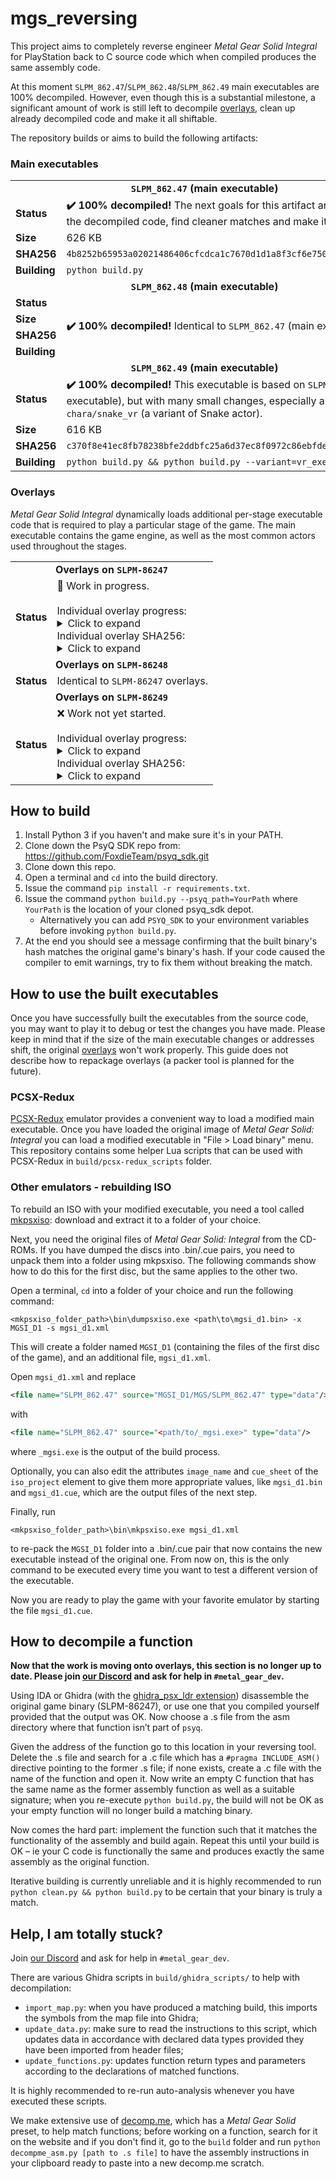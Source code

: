 # mgs_reversing

This project aims to completely reverse engineer *Metal Gear Solid Integral* for PlayStation back to C source code which when compiled produces the same assembly code.

At this moment `SLPM_862.47`/`SLPM_862.48`/`SLPM_862.49` main executables are 100% decompiled. However, even though this is a substantial milestone, a significant amount of work
is still left to decompile [overlays](#Overlays), clean up already decompiled code and make it all shiftable.

The repository builds or aims to build the following artifacts:

### Main executables

<table>
    <tbody>
        <tr>
            <td colspan=2 align=center><b><code>SLPM_862.47</code> (main executable)</b></td>
        </tr>
        <tr>
            <td><b>Status</b></td>
            <td><b>✔️ 100% decompiled!</b> The next goals for this artifact are to clean up the decompiled code, find cleaner matches and make it shiftable.</td>
        </tr>
        <tr>
            <td><b>Size</b></td>
            <td>626 KB</td>
        </tr>
        <tr>
            <td><b>SHA256</b></td>
            <td><code>4b8252b65953a02021486406cfcdca1c7670d1d1a8f3cf6e750ef6e360dc3a2f</code></td>
        </tr>
        <tr>
            <td><b>Building</b></td>
            <td><code>python build.py</code></td>
        </tr>
        <tr>
            <td colspan=2 align=center><b><code>SLPM_862.48</code> (main executable)</b></td>
        </tr>
        <tr>
            <td><b>Status</b></td>
            <td rowspan=4><b>✔️ 100% decompiled!</b> Identical to <code>SLPM_862.47</code> (main executable).</td>
        </tr>
        <tr>
            <td><b>Size</b></td>
        </tr>
        <tr>
            <td><b>SHA256</b></td>
        </tr>
        <tr>
            <td><b>Building</b></td>
        </tr>
        <tr>
            <td colspan=2 align=center><b><code>SLPM_862.49</code> (main executable)</b></td>
        </tr>
        <tr>
            <td><b>Status</b></td>
            <td><b>✔️ 100% decompiled!</b> This executable is based on <code>SLPM_862.47</code> (main executable), but with many small changes, especially around <code>chara/snake_vr</code> (a variant of Snake actor).</td>
        </tr>
        <tr>
            <td><b>Size</b></td>
            <td>616 KB</td>
        </tr>
        <tr>
            <td><b>SHA256</b></td>
            <td><code>c370f8e41ec8fb78238bfe2ddbfc25a6d37ec8f0972c86ebfde075ecd4ee8dca</code></td>
        </tr>
        <tr>
            <td><b>Building</b></td>
            <td><code>python build.py && python build.py --variant=vr_exe</code></td>
        </tr>
    </tbody>
</table>

### Overlays

*Metal Gear Solid Integral* dynamically loads additional per-stage executable code that is required to play a particular stage of the game. The main executable contains the game engine, as well as the most common actors used throughout the stages.

<table>
    <tbody>
        <tr>
            <td colspan=2 align=center><b>Overlays on <code>SLPM-86247</code></b></td>
        </tr>
        <tr>
            <td><b>Status</b></td>
            <td>🚧 Work in progress.
<br><br>
Individual overlay progress:
<details>
<summary>Click to expand</summary>
<!-- Github incorrectly parses it if it's indented... -->
<table>
    <tbody>
        <tr>
            <td><b>abst</b></td>
            <td>46 KB</td>
            <td>Abstract (Save/Load Menu)</td>
            <td>❌ Work not started</td>
        </tr>
        <tr>
            <td><b>brf</b></td>
            <td>125 KB</td>
            <td>Briefing</td>
            <td>❌ Work not started</td>
        </tr>
        <tr>
            <td><b>camera</b></td>
            <td>54 KB</td>
            <td>JPEG Photo Menu</td>
            <td>🚧 Work in progress</td>
        </tr>
        <tr>
            <td><b>change</b></td>
            <td>12 KB</td>
            <td>Disc Change</td>
            <td><b>✔️ 100% decompiled!</b></td>
        </tr>
        <tr>
            <td><b>d00a</b></td>
            <td>122 KB</td>
            <td>Loading Dock (Cutscene)</td>
            <td><b>✔️ 100% decompiled!</b></td>
        </tr>
        <tr>
            <td><b>d01a</b></td>
            <td>57 KB</td>
            <td>Heliport (Cutscene)</td>
            <td><b>✔️ 100% decompiled!</b></td>
        </tr>
        <tr>
            <td><b>d03a</b></td>
            <td>18 KB</td>
            <td>Holding Cell (Cutscene)</td>
            <td><b>✔️ 100% decompiled!</b></td>
        </tr>
        <tr>
            <td><b>d11c</b></td>
            <td>14 KB</td>
            <td>Communication Tower B (Cutscene)</td>
            <td><b>✔️ 100% decompiled!</b></td>
        </tr>
        <tr>
            <td><b>d16e</b></td>
            <td>65 KB</td>
            <td>Underground Base (Cutscene)</td>
            <td><b>✔️ 100% decompiled!</b></td>
        </tr>
        <tr>
            <td><b>d18a</b></td>
            <td>96 KB</td>
            <td>Supply Route (Cutscene)</td>
            <td>❌ Work not started</td>
        </tr>
        <tr>
            <td><b>d18ar</b></td>
            <td>96 KB</td>
            <td>Supply Route (Cutscene) (RED)</td>
            <td>❌ Work not started</td>
        </tr>
        <tr>
            <td><b>demosel</b></td>
            <td>16 KB</td>
            <td>Demo Theater</td>
            <td>🚧 Work in progress</td>
        </tr>
        <tr>
            <td><b>ending</b></td>
            <td>40 KB</td>
            <td>Ending Demo (SCENE 28-1)</td>
            <td><b>✔️ 100% decompiled!</b></td>
        </tr>
        <tr>
            <td><b>endingr</b></td>
            <td>40 KB</td>
            <td>Ending Demo (SCENE 28-1) (RED)</td>
            <td><b>✔️ 100% decompiled!</b></td>
        </tr>
        <tr>
            <td><b>opening</b></td>
            <td>42 KB</td>
            <td>Opening Demo (SCENE 01-1)</td>
            <td><b>✔️ 100% decompiled!</b></td>
        </tr>
        <tr>
            <td><b>option</b></td>
            <td>26 KB</td>
            <td>Options Menu</td>
            <td>🚧 Work in progress</td>
        </tr>
        <tr>
            <td><b>preope</b></td>
            <td>25 KB</td>
            <td>Previous Operations</td>
            <td>🚧 Work in progress</td>
        </tr>
        <tr>
            <td><b>rank</b></td>
            <td>139 KB</td>
            <td>Ranking Screen</td>
            <td>❌ Work not started</td>
        </tr>
        <tr>
            <td><b>roll</b></td>
            <td>39 KB</td>
            <td>Staff Roll</td>
            <td>🚧 Work in progress</td>
        </tr>
        <tr>
            <td><b>s00a</b></td>
            <td>120 KB</td>
            <td>Loading Dock</td>
            <td><b>✔️ 100% decompiled!</b></td>
        </tr>
        <tr>
            <td><b>s01a</b></td>
            <td>137 KB</td>
            <td>Heliport</td>
            <td><b>✔️ 100% decompiled!</b></td>
        </tr>
        <tr>
            <td><b>s02a</b></td>
            <td>130 KB</td>
            <td>Tank Hangar</td>
            <td><b>✔️ 100% decompiled!</b></td>
        </tr>
        <tr>
            <td><b>s02b</b></td>
            <td>129 KB</td>
            <td>Tank Hangar</td>
            <td><b>✔️ 100% decompiled!</b></td>
        </tr>
        <tr>
            <td><b>s02c</b></td>
            <td>132 KB</td>
            <td>Tank Hangar (Before Contacting Meryl)</td>
            <td><b>✔️ 100% decompiled!</b></td>
        </tr>
        <tr>
            <td><b>s02d</b></td>
            <td>126 KB</td>
            <td>Tank Hangar (After Contacting Meryl)</td>
            <td><b>✔️ 100% decompiled!</b></td>
        </tr>
        <tr>
            <td><b>s02e</b></td>
            <td>132 KB</td>
            <td>Tank Hangar (After Torture)</td>
            <td><b>✔️ 100% decompiled!</b></td>
        </tr>
        <tr>
            <td><b>s03a</b></td>
            <td>75 KB</td>
            <td>Holding Cell</td>
            <td><b>✔️ 100% decompiled!</b></td>
        </tr>
        <tr>
            <td><b>s03ar</b></td>
            <td>75 KB</td>
            <td>Holding Cell (RED)</td>
            <td><b>✔️ 100% decompiled!</b></td>
        </tr>
        <tr>
            <td><b>s03b</b></td>
            <td>66 KB</td>
            <td>Medical Room</td>
            <td>🚧 Work in progress</td>
        </tr>
        <tr>
            <td><b>s03c</b></td>
            <td>84 KB</td>
            <td>Medical Room</td>
            <td>🚧 Work in progress</td>
        </tr>
        <tr>
            <td><b>s03d</b></td>
            <td>101 KB</td>
            <td>Holding Cell</td>
            <td>❌ Work not started</td>
        </tr>
        <tr>
            <td><b>s03dr</b></td>
            <td>101 KB</td>
            <td>Holding Cell (RED)</td>
            <td>❌ Work not started</td>
        </tr>
        <tr>
            <td><b>s03e</b></td>
            <td>38 KB</td>
            <td>Holding Cell (vs. Soldiers)</td>
            <td><b>✔️ 100% decompiled!</b></td>
        </tr>
        <tr>
            <td><b>s03er</b></td>
            <td>38 KB</td>
            <td>Holding Cell (vs. Soldiers) (RED)</td>
            <td><b>✔️ 100% decompiled!</b></td>
        </tr>
        <tr>
            <td><b>s04a</b></td>
            <td>94 KB</td>
            <td>Armory</td>
            <td><b>✔️ 100% decompiled!</b></td>
        </tr>
        <tr>
            <td><b>s04b</b></td>
            <td>116 KB</td>
            <td>Armory South (vs. Ocelot)</td>
            <td>❌ Work not started</td>
        </tr>
        <tr>
            <td><b>s04br</b></td>
            <td>116 KB</td>
            <td>Armory South (vs. Ocelot) (RED)</td>
            <td>❌ Work not started</td>
        </tr>
        <tr>
            <td><b>s04c</b></td>
            <td>100 KB</td>
            <td>Armory South</td>
            <td>🚧 Work in progress</td>
        </tr>
        <tr>
            <td><b>s05a</b></td>
            <td>130 KB</td>
            <td>Canyon</td>
            <td>❌ Work not started</td>
        </tr>
        <tr>
            <td><b>s06a</b></td>
            <td>127 KB</td>
            <td>Warhead Storage Building 1F</td>
            <td><b>✔️ 100% decompiled!</b></td>
        </tr>
        <tr>
            <td><b>s07a</b></td>
            <td>130 KB</td>
            <td>Warhead Storage Building B1</td>
            <td><b>✔️ 100% decompiled!</b></td>
        </tr>
        <tr>
            <td><b>s07b</b></td>
            <td>141 KB</td>
            <td>Commander's Room</td>
            <td>❌ Work not started</td>
        </tr>
        <tr>
            <td><b>s07br</b></td>
            <td>141 KB</td>
            <td>Commander's Room (RED)</td>
            <td>❌ Work not started</td>
        </tr>
        <tr>
            <td><b>s07c</b></td>
            <td>73 KB</td>
            <td>Warhead Storage Building B1</td>
            <td>🚧 Work in progress</td>
        </tr>
        <tr>
            <td><b>s07cr</b></td>
            <td>73 KB</td>
            <td>Warhead Storage Building B1 (RED)</td>
            <td>🚧 Work in progress</td>
        </tr>
        <tr>
            <td><b>s08a</b></td>
            <td>86 KB</td>
            <td>Warhead Storage Building B2</td>
            <td>❌ Work not started</td>
        </tr>
        <tr>
            <td><b>s08b</b></td>
            <td>133 KB</td>
            <td>Laboratory</td>
            <td>❌ Work not started</td>
        </tr>
        <tr>
            <td><b>s08br</b></td>
            <td>133 KB</td>
            <td>Laboratory (RED)</td>
            <td>❌ Work not started</td>
        </tr>
        <tr>
            <td><b>s08c</b></td>
            <td>60 KB</td>
            <td>Corridor</td>
            <td><b>✔️ 100% decompiled!</b></td>
        </tr>
        <tr>
            <td><b>s08cr</b></td>
            <td>60 KB</td>
            <td>Corridor (RED)</td>
            <td><b>✔️ 100% decompiled!</b></td>
        </tr>
        <tr>
            <td><b>s09a</b></td>
            <td>121 KB</td>
            <td>Caves</td>
            <td>❌ Work not started</td>
        </tr>
        <tr>
            <td><b>s09ar</b></td>
            <td>121 KB</td>
            <td>Caves (RED)</td>
            <td>❌ Work not started</td>
        </tr>
        <tr>
            <td><b>s10a</b></td>
            <td>135 KB</td>
            <td>Underground Passage</td>
            <td>❌ Work not started</td>
        </tr>
        <tr>
            <td><b>s10ar</b></td>
            <td>135 KB</td>
            <td>Underground Passage (RED)</td>
            <td>❌ Work not started</td>
        </tr>
        <tr>
            <td><b>s11a</b></td>
            <td>87 KB</td>
            <td>Communication Tower A</td>
            <td>❌ Work not started</td>
        </tr>
        <tr>
            <td><b>s11b</b></td>
            <td>97 KB</td>
            <td>Communication Tower Roof</td>
            <td>❌ Work not started</td>
        </tr>
        <tr>
            <td><b>s11c</b></td>
            <td>65 KB</td>
            <td>Communication Tower B</td>
            <td><b>✔️ 100% decompiled!</b></td>
        </tr>
        <tr>
            <td><b>s11d</b></td>
            <td>60 KB</td>
            <td>Communication Tower A Wall</td>
            <td>🚧 Work in progress</td>
        </tr>
        <tr>
            <td><b>s11e</b></td>
            <td>113 KB</td>
            <td>Communication Tower B Elevator</td>
            <td><b>✔️ 100% decompiled!</b></td>
        </tr>
        <tr>
            <td><b>s11g</b></td>
            <td>105 KB</td>
            <td>Communication Tower B Roof</td>
            <td>🚧 Work in progress</td>
        </tr>
        <tr>
            <td><b>s11h</b></td>
            <td>97 KB</td>
            <td>Communication Tower B Roof (vs. Hind D)</td>
            <td>❌ Work not started</td>
        </tr>
        <tr>
            <td><b>s11i</b></td>
            <td>75 KB</td>
            <td>Communication Tower Walkway</td>
            <td>🚧 Work in progress</td>
        </tr>
        <tr>
            <td><b>s12a</b></td>
            <td>107 KB</td>
            <td>Snowfield</td>
            <td>🚧 Work in progress</td>
        </tr>
        <tr>
            <td><b>s12b</b></td>
            <td>96 KB</td>
            <td>Snowfield (After vs. Sniper Wolf)</td>
            <td>❌ Work not started</td>
        </tr>
        <tr>
            <td><b>s12c</b></td>
            <td>95 KB</td>
            <td>Snowfield (After vs. Sniper Wolf)</td>
            <td>🚧 Work in progress</td>
        </tr>
        <tr>
            <td><b>s13a</b></td>
            <td>130 KB</td>
            <td>Blast Furnace</td>
            <td>❌ Work not started</td>
        </tr>
        <tr>
            <td><b>s14e</b></td>
            <td>108 KB</td>
            <td>Cargo Elevator</td>
            <td>❌ Work not started</td>
        </tr>
        <tr>
            <td><b>s15a</b></td>
            <td>89 KB</td>
            <td>Warehouse</td>
            <td>❌ Work not started</td>
        </tr>
        <tr>
            <td><b>s15b</b></td>
            <td>38 KB</td>
            <td>Warehouse North</td>
            <td><b>✔️ 100% decompiled!</b></td>
        </tr>
        <tr>
            <td><b>s15c</b></td>
            <td>129 KB</td>
            <td>Warehouse</td>
            <td>🚧 Work in progress</td>
        </tr>
        <tr>
            <td><b>s16a</b></td>
            <td>63 KB</td>
            <td>Underground Base (1F)</td>
            <td><b>✔️ 100% decompiled!</b></td>
        </tr>
        <tr>
            <td><b>s16b</b></td>
            <td>10 KB</td>
            <td>Underground Base (2F)</td>
            <td><b>✔️ 100% decompiled!</b></td>
        </tr>
        <tr>
            <td><b>s16c</b></td>
            <td>109 KB</td>
            <td>Underground Base (3F)</td>
            <td><b>✔️ 100% decompiled!</b></td>
        </tr>
        <tr>
            <td><b>s16d</b></td>
            <td>121 KB</td>
            <td>Underground Base (Control Room)</td>
            <td><b>✔️ 100% decompiled!</b></td>
        </tr>
        <tr>
            <td><b>s17a</b></td>
            <td>140 KB</td>
            <td>Supply Route (vs. REX)</td>
            <td>❌ Work not started</td>
        </tr>
        <tr>
            <td><b>s17ar</b></td>
            <td>140 KB</td>
            <td>Supply Route (vs. REX) (RED)</td>
            <td>❌ Work not started</td>
        </tr>
        <tr>
            <td><b>s18a</b></td>
            <td>133 KB</td>
            <td>Supply Route (vs. Liquid)</td>
            <td>❌ Work not started</td>
        </tr>
        <tr>
            <td><b>s18ar</b></td>
            <td>133 KB</td>
            <td>Supply Route (vs. Liquid) (RED)</td>
            <td>❌ Work not started</td>
        </tr>
        <tr>
            <td><b>s19a</b></td>
            <td>120 KB</td>
            <td>Escape Route (Garage)</td>
            <td>❌ Work not started</td>
        </tr>
        <tr>
            <td><b>s19ar</b></td>
            <td>120 KB</td>
            <td>Escape Route (Garage) (RED)</td>
            <td>❌ Work not started</td>
        </tr>
        <tr>
            <td><b>s19b</b></td>
            <td>110 KB</td>
            <td>Escape Route (Tunnel)</td>
            <td>❌ Work not started</td>
        </tr>
        <tr>
            <td><b>s19br</b></td>
            <td>110 KB</td>
            <td>Escape Route (Tunnel) (RED)</td>
            <td>❌ Work not started</td>
        </tr>
        <tr>
            <td><b>s20a</b></td>
            <td>30 KB</td>
            <td>Ending Demo (SCENE 28-1)</td>
            <td><b>✔️ 100% decompiled!</b></td>
        </tr>
        <tr>
            <td><b>s20ar</b></td>
            <td>30 KB</td>
            <td>Ending Demo (SCENE 28-1) (RED)</td>
            <td><b>✔️ 100% decompiled!</b></td>
        </tr>
        <tr>
            <td><b>select</b></td>
            <td>8 KB</td>
            <td>Debug Menu</td>
            <td><b>✔️ 100% decompiled!</b></td>
        </tr>
        <tr>
            <td><b>select1</b></td>
            <td>721 B</td>
            <td>Debug Menu Stage Select (s00a-s04c)</td>
            <td><b>✔️ 100% decompiled!</b></td>
        </tr>
        <tr>
            <td><b>select2</b></td>
            <td>721 B</td>
            <td>Debug Menu Stage Select (s05a-s09a)</td>
            <td><b>✔️ 100% decompiled!</b></td>
        </tr>
        <tr>
            <td><b>select3</b></td>
            <td>721 B</td>
            <td>Debug Menu Stage Select (s10a-s14e)</td>
            <td><b>✔️ 100% decompiled!</b></td>
        </tr>
        <tr>
            <td><b>select4</b></td>
            <td>721 B</td>
            <td>Debug Menu Stage Select (s15a-s20a)</td>
            <td><b>✔️ 100% decompiled!</b></td>
        </tr>
        <tr>
            <td><b>selectd</b></td>
            <td>721 B</td>
            <td>Debug Menu Demo Select</td>
            <td><b>✔️ 100% decompiled!</b></td>
        </tr>
        <tr>
            <td><b>sound</b></td>
            <td>1 KB</td>
            <td>Debug Menu Sound Test</td>
            <td><b>✔️ 100% decompiled!</b></td>
        </tr>
        <tr>
            <td><b>title</b></td>
            <td>89 KB</td>
            <td>Title Screen</td>
            <td>🚧 Work in progress</td>
        </tr>
        </tbody>
    </table>
</details>
Individual overlay SHA256:
<details>
<summary>Click to expand</summary>
<!-- Github incorrectly parses it if it's indented... -->
<table>
    <tbody>
        <tr>
            <td><b>abst.bin</b></td>
            <td><code>aed6a6145201850156d251618561487456e1b02d7ce26a40cf1e492b6fa30ec0</code></td>
        </tr>
        <tr>
            <td><b>brf.bin</b></td>
            <td><code>95f948d72f4b2dd523c3f60b3e036db2971c5f00b3f69d7dc9b4744c48996286</code></td>
        </tr>
        <tr>
            <td><b>camera.bin</b></td>
            <td><code>7e1738af3c3987b5461773cf865da803bac48820000e0e916307f29fa836f388</code></td>
        </tr>
        <tr>
            <td><b>change.bin</b></td>
            <td><code>d2f0afa4861278774ecc818c19e31420e3b05e96da4313ea048451bfabf780e5</code></td>
        </tr>
        <tr>
            <td><b>d00a.bin</b></td>
            <td><code>3dd07b291d5bc6b58a028d012b744d9d2c8023f143474467b0259e5a5603ad0a</code></td>
        </tr>
        <tr>
            <td><b>d01a.bin</b></td>
            <td><code>3a8d292f250a80b708a06f3fd41ee0e6b74733390084ef5b163108ba5c8af4a1</code></td>
        </tr>
        <tr>
            <td><b>d03a.bin</b></td>
            <td><code>3f3b4350dc263a088c70fa7518844ba8e5ec95a3f705ffbc5a37e6b5ff18f8b1</code></td>
        </tr>
        <tr>
            <td><b>d11c.bin</b></td>
            <td><code>86edb16ecdb7319d0ad133687228a808170a50ce36f393c96678f8379c48c746</code></td>
        </tr>
        <tr>
            <td><b>d16e.bin</b></td>
            <td><code>bf5ab697b6d0415ba63b9aa3aaba28f387f324cd2f1b32eb46f5d3cb253e48ef</code></td>
        </tr>
        <tr>
            <td><b>d18a.bin</b></td>
            <td><code>c388e19be2811a05075a0da664b5b4264040ecd7e2f6eb6cd761d8e579c35103</code></td>
        </tr>
        <tr>
            <td><b>d18ar.bin</b></td>
            <td><code>df7d5353a7b3be3d6d0f2550179181de27538c41b65b900c7f4a90068ee9d18a</code></td>
        </tr>
        <tr>
            <td><b>demosel.bin</b></td>
            <td><code>bbf6a776efcc2631b982f920f2c9247c8b215dd7a1358b3b9f9d76484f7d43d9</code></td>
        </tr>
        <tr>
            <td><b>ending.bin</b></td>
            <td><code>321c325577bb05cf68bec689083cbc9f7fc4d0b634776c1e6cad1f464ffb1da3</code></td>
        </tr>
        <tr>
            <td><b>endingr.bin</b></td>
            <td><code>c8eabac0fa0bde6d7bbbdba97a4b8948c3e6a0c839d2b438705345c392b43c35</code></td>
        </tr>
        <tr>
            <td><b>opening.bin</b></td>
            <td><code>87a5e822f5b428376ad36fcd28ebc56f661cf340f0ea059f11489b5f24e85545</code></td>
        </tr>
        <tr>
            <td><b>option.bin</b></td>
            <td><code>19e897b855f2e197e62160a8a409d2ff57a6b8588b831722fab9c3aaca324ea0</code></td>
        </tr>
        <tr>
            <td><b>preope.bin</b></td>
            <td><code>3176b630b8a3f9d8cb01ed833d78fbe654054a576c1f2da0ed91007dd71bd136</code></td>
        </tr>
        <tr>
            <td><b>rank.bin</b></td>
            <td><code>6a5ed242f966a4c60bba7daf9a2ba1c37482825d0786e1d77476e135030753f5</code></td>
        </tr>
        <tr>
            <td><b>roll.bin</b></td>
            <td><code>dfe3ca728b6e409613ef7a3dc11b48ecaa236d8ba6cd0951ce4321329842beae</code></td>
        </tr>
        <tr>
            <td><b>s00a.bin</b></td>
            <td><code>533cb8e9b6ffdcc442c25ba51eb3d83e90cb1ad2831d3870395333398c8402bc</code></td>
        </tr>
        <tr>
            <td><b>s01a.bin</b></td>
            <td><code>534f8365ad37dbb5c4753bd1720517fa4d1a92e9008597064e6b30a23dc00a75</code></td>
        </tr>
        <tr>
            <td><b>s02a.bin</b></td>
            <td><code>ece10d39e1d5bafee5acb4dd970bf83801128b04e4fb24ad31756e5bb4ca754d</code></td>
        </tr>
        <tr>
            <td><b>s02b.bin</b></td>
            <td><code>57a66e93a2028e3fb805c97c585fb6cfb5fe76c93fc4b8495ccdb2c03a1de308</code></td>
        </tr>
        <tr>
            <td><b>s02c.bin</b></td>
            <td><code>7c0b12187840f60405970364a1f7c73ec96be32c1130b3f9a87ec58f6ea46915</code></td>
        </tr>
        <tr>
            <td><b>s02d.bin</b></td>
            <td><code>5fe851426faf64733c1077998f9463b5455c766d3e27c9cdceed38ac338e8542</code></td>
        </tr>
        <tr>
            <td><b>s02e.bin</b></td>
            <td><code>cd79cd79a00e18bd5d323b0b8e153b4e8fe5548b6e0ea68f36d13f190eca0477</code></td>
        </tr>
        <tr>
            <td><b>s03a.bin</b></td>
            <td><code>c42bba970bdc968ee48b572efb03c41f15869cfc00d6aa0d7c8106487534f580</code></td>
        </tr>
        <tr>
            <td><b>s03ar.bin</b></td>
            <td><code>f34b46313625005b6aef5006b184556c4dd8f13e97a3b0c346f0f4fc7b9fbf04</code></td>
        </tr>
        <tr>
            <td><b>s03b.bin</b></td>
            <td><code>cd728e144c960e7419d389c81802d3de73c00a2f31e9bfd7eea33ed3ed2be083</code></td>
        </tr>
        <tr>
            <td><b>s03c.bin</b></td>
            <td><code>cc3b95638684f6f0a6cbcf9b0436fbc7b545ca0eeb0e6e60d6c4d0646dbc7fb4</code></td>
        </tr>
        <tr>
            <td><b>s03d.bin</b></td>
            <td><code>f9fa0f39352d3305b5cb2bd6c292297d4f351387b0038a27ccec29f42150d903</code></td>
        </tr>
        <tr>
            <td><b>s03dr.bin</b></td>
            <td><code>fa785a857655809ccf984d8c8ada626addbadfd11db31b34ef496ddce225ade1</code></td>
        </tr>
        <tr>
            <td><b>s03e.bin</b></td>
            <td><code>af0e15b223431977c2ad233596c37a51c0367da6470c1b760d3f211eb82e894c</code></td>
        </tr>
        <tr>
            <td><b>s03er.bin</b></td>
            <td><code>b1e60c25c0ee92e8c347b7f6a51b2e3fdb10d9ea33a2a77e1acbd8bfc7367114</code></td>
        </tr>
        <tr>
            <td><b>s04a.bin</b></td>
            <td><code>59b541a13b987478d6717643c3c146018b070fe374ffae0eaaf3f9a8bdc2ffb6</code></td>
        </tr>
        <tr>
            <td><b>s04b.bin</b></td>
            <td><code>bca0c362260565051a8d41ffc49d3b9ae84d1bc9dc758164ea019cae82de7fa7</code></td>
        </tr>
        <tr>
            <td><b>s04br.bin</b></td>
            <td><code>3ceb35994af2c7da7955ab356cbbb7471c749ff6788ecdfbffab1c5679bb4f9b</code></td>
        </tr>
        <tr>
            <td><b>s04c.bin</b></td>
            <td><code>5e6bc0c9b13f009c69c2ebdfb401fe9d55a6cd6ee8610cbdd95ee9f3dd71f32a</code></td>
        </tr>
        <tr>
            <td><b>s05a.bin</b></td>
            <td><code>fd08923d1e1ad01b8638f7e8f4a101e270a5f399f3d1afed47abca7532a8c081</code></td>
        </tr>
        <tr>
            <td><b>s06a.bin</b></td>
            <td><code>766d25f927a1116d565f97479786a42b93a275398310f775304668ec191a47e7</code></td>
        </tr>
        <tr>
            <td><b>s07a.bin</b></td>
            <td><code>20cb960a5d97e0b60c030ed0c17eea78bf6d7e0f5dc50945828e8c2106612546</code></td>
        </tr>
        <tr>
            <td><b>s07b.bin</b></td>
            <td><code>bbe527b3883ad7c41e4999a8b1d49e64265100b7d8ff6a7724e3fce5d6fb7328</code></td>
        </tr>
        <tr>
            <td><b>s07br.bin</b></td>
            <td><code>04007a426525216049196b550e22fc0e922c75f78c6fcfc4b469f9d5defbbc47</code></td>
        </tr>
        <tr>
            <td><b>s07c.bin</b></td>
            <td><code>03904064a3d2d2bcd83f719cf7de0d780886ebeae5645dcc7e345acd7fe8cba1</code></td>
        </tr>
        <tr>
            <td><b>s07cr.bin</b></td>
            <td><code>e3c3503599693be3d3729e0bfc09d364de85b46520eff3909b822a14a7dadfbd</code></td>
        </tr>
        <tr>
            <td><b>s08a.bin</b></td>
            <td><code>56a0d3aa551dd6eefda902497c3f0a90c458b4ab0a54b9a63b7fe3298606d4c9</code></td>
        </tr>
        <tr>
            <td><b>s08b.bin</b></td>
            <td><code>21c5534dd17e5579404b2b0b2f3c47fb324b27a363a108669e3818a3dee15ded</code></td>
        </tr>
        <tr>
            <td><b>s08br.bin</b></td>
            <td><code>064e8dbb2af7589a7122f02a51e202d43fd3e9bf05aa18258c5cd88621a2d69c</code></td>
        </tr>
        <tr>
            <td><b>s08c.bin</b></td>
            <td><code>5badd1f304a57a3e55af6d5fe15694c51398c602779a31ee2b7276ad9f9aafbb</code></td>
        </tr>
        <tr>
            <td><b>s08cr.bin</b></td>
            <td><code>1521588d917c0558839f915191ed5b643fba37a7d1fa4dc228951b433e1070c9</code></td>
        </tr>
        <tr>
            <td><b>s09a.bin</b></td>
            <td><code>4c698b375890c793c3622d410bffab7db48c01cfff393f458cd5712e316a7177</code></td>
        </tr>
        <tr>
            <td><b>s09ar.bin</b></td>
            <td><code>362fbe4c139197907498e38a1f56e403fe39b4a0217d34bfcf49cf86e86cb76b</code></td>
        </tr>
        <tr>
            <td><b>s10a.bin</b></td>
            <td><code>95f9cb0d5def5f30bb2133c0452b3aa49438f56c95535178d61eb11a03bb2e6e</code></td>
        </tr>
        <tr>
            <td><b>s10ar.bin</b></td>
            <td><code>465959ab31568740a4bf30bf0958865e485e48538e449a6b3c696c5fd7d52f69</code></td>
        </tr>
        <tr>
            <td><b>s11a.bin</b></td>
            <td><code>70be6cf00267ed663e29ce6b9598396e8fb7c60024b76ff86508244c56d39bf6</code></td>
        </tr>
        <tr>
            <td><b>s11b.bin</b></td>
            <td><code>280920ec9559d0c836bab8995de902f227759bb7430025a650f7c20633889f51</code></td>
        </tr>
        <tr>
            <td><b>s11c.bin</b></td>
            <td><code>e49fbd3c76f8137fe4414699c7816143ea6c83c3dd1f8c44db9f1bd007e5ceec</code></td>
        </tr>
        <tr>
            <td><b>s11d.bin</b></td>
            <td><code>b7e8487718b1c3dd835b3b71b785acc367469f5c84e7834d2b91518dc17da21e</code></td>
        </tr>
        <tr>
            <td><b>s11e.bin</b></td>
            <td><code>8400e639567b380f28320ccfc5d624b6aa16f8dafa80fdc212976ab386014a9a</code></td>
        </tr>
        <tr>
            <td><b>s11g.bin</b></td>
            <td><code>60c1e1882b4d9df99478a117a9bfb0d20eb58f4f37305aa46bb1658cf2761eb7</code></td>
        </tr>
        <tr>
            <td><b>s11h.bin</b></td>
            <td><code>de8b36f6bdeb9871b28bf53c2fd13f3f53d836cadcf26fe735358e42151a478b</code></td>
        </tr>
        <tr>
            <td><b>s11i.bin</b></td>
            <td><code>706e9fa4b2b2288b6967cc0e519a109f0d2fd6da01dc190996f331b28e3f57e9</code></td>
        </tr>
        <tr>
            <td><b>s12a.bin</b></td>
            <td><code>e99681d93e10f8cb1fd9fa0ae694bb1f5a517b18a42f8791d0df58feccdd2e1d</code></td>
        </tr>
        <tr>
            <td><b>s12b.bin</b></td>
            <td><code>7f7e125ea50101399608c859611515df3fb6f04c87ccfdcb10521d86a5aff71a</code></td>
        </tr>
        <tr>
            <td><b>s12c.bin</b></td>
            <td><code>3e22cf0791fffbef348149ba97e65b9d147488cb45992a1dd84e343414948cf1</code></td>
        </tr>
        <tr>
            <td><b>s13a.bin</b></td>
            <td><code>3af85549577319540e53c789f8a20fd10d8b080f74b309a3c6e966b453b75544</code></td>
        </tr>
        <tr>
            <td><b>s14e.bin</b></td>
            <td><code>0ad69a93f9aadf2e7b0b254cf6d39ad16c118d0af9686609b9df8ebcbed8986a</code></td>
        </tr>
        <tr>
            <td><b>s15a.bin</b></td>
            <td><code>ab3bf00937e226119c4649e9aa5db7f24e4aab844cb550c752bc3ce1a06f735e</code></td>
        </tr>
        <tr>
            <td><b>s15b.bin</b></td>
            <td><code>5ab64d6c10801c11b0f672cbb4e68ab62ef1bf058944f5c3d32dbd073e3c8501</code></td>
        </tr>
        <tr>
            <td><b>s15c.bin</b></td>
            <td><code>7a6d398f600f359a04b8d9fcb7c006fdc888f4fcbdffd761e09ef4a932195483</code></td>
        </tr>
        <tr>
            <td><b>s16a.bin</b></td>
            <td><code>1bec05b1d61f2f5b6abffa1903abcea0ab9e5f4ddebb88ac64506c81548e6ccb</code></td>
        </tr>
        <tr>
            <td><b>s16b.bin</b></td>
            <td><code>811a2aa5d5cd7ba8673f3ca9cc3a89f07c8ac9e1f3f5843fed311557ebc0b9f6</code></td>
        </tr>
        <tr>
            <td><b>s16c.bin</b></td>
            <td><code>8217a2be487140af5bbded5f0dc37ab8cabedaf9af99d16256650ce27a8a5b50</code></td>
        </tr>
        <tr>
            <td><b>s16d.bin</b></td>
            <td><code>c37c642eb06d7ec39364e4a1fac17e606804eee229e047102d4a2e93346e773f</code></td>
        </tr>
        <tr>
            <td><b>s17a.bin</b></td>
            <td><code>a6b691ff0be4af526fb856847be0549dbe015b31b7fb137a1fbbe6027125d4d1</code></td>
        </tr>
        <tr>
            <td><b>s17ar.bin</b></td>
            <td><code>a6b691ff0be4af526fb856847be0549dbe015b31b7fb137a1fbbe6027125d4d1</code></td>
        </tr>
        <tr>
            <td><b>s18a.bin</b></td>
            <td><code>4f605b802aef5c69ce4cc875165d41139acde9af1e9fdf419d0e4cee2bc7087e</code></td>
        </tr>
        <tr>
            <td><b>s18ar.bin</b></td>
            <td><code>17d33d059f09a7470b2e6f44efc2469f52f7ff74093542ffb4cdf52a5aa6c79d</code></td>
        </tr>
        <tr>
            <td><b>s19a.bin</b></td>
            <td><code>48390084a9a716bef980627c57df1867763a6502ad5109d2a6b3712e652840d7</code></td>
        </tr>
        <tr>
            <td><b>s19ar.bin</b></td>
            <td><code>ef64d5fdb5e8285116ee2f8c693bc20f9af802dc6c16996f815d8823127352e6</code></td>
        </tr>
        <tr>
            <td><b>s19b.bin</b></td>
            <td><code>d757942aca5d36ab95741801de1f68526c3a8e128018814f25655b7d72a7c249</code></td>
        </tr>
        <tr>
            <td><b>s19br.bin</b></td>
            <td><code>3d2d7c04d13dd3f55a97348f74eaf891615cfa203812d15494b53f9e570fe2bd</code></td>
        </tr>
        <tr>
            <td><b>s20a.bin</b></td>
            <td><code>d14fdf0f3b5c98f72fd9f24fd119cdf88660528930ec784dc3d021b92e796925</code></td>
        </tr>
        <tr>
            <td><b>s20ar.bin</b></td>
            <td><code>4d6fee8a574d6b900eadff3925f2a38516c2d28784d6e38444ce6c9ece46e104</code></td>
        </tr>
        <tr>
            <td><b>select.bin</b></td>
            <td><code>10350d22ceb73b58224a2da9cc71a87380415e304b4c161a787b491162636bc9</code></td>
        </tr>
        <tr>
            <td><b>select1.bin</b></td>
            <td><code>6b101068fb3d41d9d634256f21cb094e13f331ed9fbbdb271be2a01ec631c145</code></td>
        </tr>
        <tr>
            <td><b>select2.bin</b></td>
            <td><code>6b101068fb3d41d9d634256f21cb094e13f331ed9fbbdb271be2a01ec631c145</code></td>
        </tr>
        <tr>
            <td><b>select3.bin</b></td>
            <td><code>6b101068fb3d41d9d634256f21cb094e13f331ed9fbbdb271be2a01ec631c145</code></td>
        </tr>
        <tr>
            <td><b>select4.bin</b></td>
            <td><code>6b101068fb3d41d9d634256f21cb094e13f331ed9fbbdb271be2a01ec631c145</code></td>
        </tr>
        <tr>
            <td><b>selectd.bin</b></td>
            <td><code>6b101068fb3d41d9d634256f21cb094e13f331ed9fbbdb271be2a01ec631c145</code></td>
        </tr>
        <tr>
            <td><b>sound.bin</b></td>
            <td><code>4173d0fcbc7bfcd477d2e0fa6810b509bf6392efb01fd58a7fa114f003849816</code></td>
        </tr>
        <tr>
            <td><b>title.bin</b></td>
            <td><code>fb97721e30fd55cf6251e446d6e7d38e951049ec4703301da7fef7fe9c1afa6b</code></td>
        </tr>
        </tbody>
    </table>
</details>
</td>
        </tr>
        <tr>
            <td colspan=2 align=center><b>Overlays on <code>SLPM-86248</code></b></td>
        </tr>
        <tr>
            <td><b>Status</b></td>
            <td>Identical to <code>SLPM-86247</code> overlays.</td>
        </tr>
        <tr>
            <td colspan=2 align=center><b>Overlays on <code>SLPM-86249</code></b></td>
        </tr>
        <tr>
            <td><b>Status</b></td>
            <td>❌ Work not yet started.
<br><br>
Individual overlay progress:
<details>
<summary>Click to expand</summary>
<!-- Github incorrectly parses it if it's indented... -->
<table>
    <tbody>
        <tr>
            <td><b>camera</b></td>
            <td>54 KB</td>
            <td>JPEG Photo Menu</td>
            <td>❌ Work not started</td>
        </tr>
        <tr>
            <td><b>movie</b></td>
            <td>120 KB</td>
            <td>Extras Menu</td>
            <td>❌ Work not started</td>
        </tr>
        <tr>
            <td><b>opening</b></td>
            <td>26 KB</td>
            <td>Opening Movie</td>
            <td>❌ Work not started</td>
        </tr>
        <tr>
            <td><b>option</b></td>
            <td>24 KB</td>
            <td>Options Menu</td>
            <td>❌ Work not started</td>
        </tr>
        <tr>
            <td><b>photo_m1</b></td>
            <td>77 KB</td>
            <td>Photo Mode: Mei-Ling (Unused)</td>
            <td>❌ Work not started</td>
        </tr>
        <tr>
            <td><b>photo_m2</b></td>
            <td>77 KB</td>
            <td>Photo Mode: Mei-Ling</td>
            <td>❌ Work not started</td>
        </tr>
        <tr>
            <td><b>photo_n1</b></td>
            <td>65 KB</td>
            <td>Photo Mode: Naomi (Unused)</td>
            <td>❌ Work not started</td>
        </tr>
        <tr>
            <td><b>photo_n2</b></td>
            <td>65 KB</td>
            <td>Photo Mode: Naomi 1</td>
            <td>❌ Work not started</td>
        </tr>
        <tr>
            <td><b>photo_n3</b></td>
            <td>63 KB</td>
            <td>Photo Mode: Naomi 2</td>
            <td>❌ Work not started</td>
        </tr>
        <tr>
            <td><b>select</b></td>
            <td>9 KB</td>
            <td>Debug Menu</td>
            <td>❌ Work not started</td>
        </tr>
        <tr>
            <td><b>selectvr</b></td>
            <td>137 KB</td>
            <td>VR Missions Menu</td>
            <td>❌ Work not started</td>
        </tr>
        <tr>
            <td><b>sound</b></td>
            <td>2 KB</td>
            <td>Debug Menu Sound Test</td>
            <td>❌ Work not started</td>
        </tr>
        <tr>
            <td><b>vab_cfr</b></td>
            <td>132 KB</td>
            <td>1 Min. Battle vs. Target: C-4<br>1 Min. Battle vs. Enemy: C-4</td>
            <td>❌ Work not started</td>
        </tr>
        <tr>
            <td><b>vab_clm</b></td>
            <td>132 KB</td>
            <td>1 Min. Battle vs. Target: Claymore<br>1 Min. Battle vs. Enemy: Claymore</td>
            <td>❌ Work not started</td>
        </tr>
        <tr>
            <td><b>vab_fms</b></td>
            <td>132 KB</td>
            <td>1 Min. Battle vs. Target: FA-MAS<br>1 Min. Battle vs. Enemy: FA-MAS</td>
            <td>❌ Work not started</td>
        </tr>
        <tr>
            <td><b>vab_grn</b></td>
            <td>139 KB</td>
            <td>1 Min. Battle vs. Target: Grenade<br>1 Min. Battle vs. Enemy: Grenade</td>
            <td>❌ Work not started</td>
        </tr>
        <tr>
            <td><b>vab_nkt</b></td>
            <td>136 KB</td>
            <td>1 Min. Battle vs. Target: Nikita<br>1 Min. Battle vs. Enemy: Nikita</td>
            <td>❌ Work not started</td>
        </tr>
        <tr>
            <td><b>vab_psg</b></td>
            <td>132 KB</td>
            <td>1 Min. Battle vs. Target: PSG-1<br>1 Min. Battle vs. Enemy: PSG-1</td>
            <td>❌ Work not started</td>
        </tr>
        <tr>
            <td><b>vab_scm</b></td>
            <td>135 KB</td>
            <td>1 Min. Battle vs. Target: SOCOM<br>1 Min. Battle vs. Enemy: SOCOM</td>
            <td>❌ Work not started</td>
        </tr>
        <tr>
            <td><b>vab_stg</b></td>
            <td>132 KB</td>
            <td>1 Min. Battle vs. Target: Stinger<br>1 Min. Battle vs. Enemy: Stinger</td>
            <td>❌ Work not started</td>
        </tr>
        <tr>
            <td><b>vab_sud</b></td>
            <td>136 KB</td>
            <td>1 Min. Battle vs. Target: No Weapon<br>1 Min. Battle vs. Enemy: No Weapon</td>
            <td>❌ Work not started</td>
        </tr>
        <tr>
            <td><b>vcd_n01</b></td>
            <td>151 KB</td>
            <td>Ninja Level 01</td>
            <td>❌ Work not started</td>
        </tr>
        <tr>
            <td><b>vcd_n02</b></td>
            <td>148 KB</td>
            <td>Ninja Level 02</td>
            <td>❌ Work not started</td>
        </tr>
        <tr>
            <td><b>vcd_n03</b></td>
            <td>149 KB</td>
            <td>Ninja Level 03</td>
            <td>❌ Work not started</td>
        </tr>
        <tr>
            <td><b>vcd_n04</b></td>
            <td>79 KB</td>
            <td>Variety Level 11: "The Truth is Over There"</td>
            <td>❌ Work not started</td>
        </tr>
        <tr>
            <td><b>vcd_n05</b></td>
            <td>122 KB</td>
            <td>Variety Level 12: "Genetic Monster Genola"<br>Variety Level 13: "The Revenge of Genola"</td>
            <td>❌ Work not started</td>
        </tr>
        <tr>
            <td><b>vcd_n06</b></td>
            <td>74 KB</td>
            <td>Variety Level 09<br>Variety Level 10</td>
            <td>❌ Work not started</td>
        </tr>
        <tr>
            <td><b>vefgh_01</b></td>
            <td>142 KB</td>
            <td>Puzzle Level 04<br>Mystery Level 01<br>Vs. 12 Battle Level 01</td>
            <td>❌ Work not started</td>
        </tr>
        <tr>
            <td><b>vefgh_02</b></td>
            <td>139 KB</td>
            <td>Puzzle Level 05<br>Mystery Level 08<br>Vs. 12 Battle Level 02</td>
            <td>❌ Work not started</td>
        </tr>
        <tr>
            <td><b>vefgh_03</b></td>
            <td>141 KB</td>
            <td>Variety Level 07<br>Mystery Level 05<br>Vs. 12 Battle Level 03</td>
            <td>❌ Work not started</td>
        </tr>
        <tr>
            <td><b>vefgh_04</b></td>
            <td>149 KB</td>
            <td>Puzzle Level 06<br>Mystery Level 07<br>Vs. 12 Battle Level 04</td>
            <td>❌ Work not started</td>
        </tr>
        <tr>
            <td><b>vefgh_05</b></td>
            <td>152 KB</td>
            <td>Puzzle Level 07<br>Mystery Level 03<br>Vs. 12 Battle Level 05</td>
            <td>❌ Work not started</td>
        </tr>
        <tr>
            <td><b>vefgh_06</b></td>
            <td>146 KB</td>
            <td>Variety Level 08<br>Mystery Level 06<br>Vs. 12 Battle Level 06</td>
            <td>❌ Work not started</td>
        </tr>
        <tr>
            <td><b>vefgh_07</b></td>
            <td>145 KB</td>
            <td>Puzzle Level 08<br>Mystery Level 09<br>Vs. 12 Battle Level 07</td>
            <td>❌ Work not started</td>
        </tr>
        <tr>
            <td><b>vefgh_08</b></td>
            <td>146 KB</td>
            <td>Puzzle Level 09<br>Mystery Level 04<br>Vs. 12 Battle Level 08</td>
            <td>❌ Work not started</td>
        </tr>
        <tr>
            <td><b>vefgh_09</b></td>
            <td>145 KB</td>
            <td>Puzzle Level 10<br>Mystery Level 02</td>
            <td>❌ Work not started</td>
        </tr>
        <tr>
            <td><b>vefgh_10</b></td>
            <td>137 KB</td>
            <td>Mystery Level 10</td>
            <td>❌ Work not started</td>
        </tr>
        <tr>
            <td><b>vijkl_01</b></td>
            <td>127 KB</td>
            <td>VR Mission Stage 01<br>Variety Level 04<br>NG Selection Level 03</td>
            <td>❌ Work not started</td>
        </tr>
        <tr>
            <td><b>vijkl_02</b></td>
            <td>134 KB</td>
            <td>VR Mission Stage 04<br>Variety Level 02<br>NG Selection Level 04</td>
            <td>❌ Work not started</td>
        </tr>
        <tr>
            <td><b>vijkl_03</b></td>
            <td>133 KB</td>
            <td>VR Mission Stage 02<br>Variety Level 06<br>NG Selection Level 05</td>
            <td>❌ Work not started</td>
        </tr>
        <tr>
            <td><b>vijkl_04</b></td>
            <td>140 KB</td>
            <td>VR Mission Stage 03<br>Variety Level 03<br>Puzzle Level 03</td>
            <td>❌ Work not started</td>
        </tr>
        <tr>
            <td><b>vijkl_05</b></td>
            <td>140 KB</td>
            <td>VR Mission Stage 05<br>Variety Level 05<br>NG Selection Level 06</td>
            <td>❌ Work not started</td>
        </tr>
        <tr>
            <td><b>vijkl_06</b></td>
            <td>138 KB</td>
            <td>VR Mission Stage 06<br>Puzzle Level 01<br>NG Selection Level 07</td>
            <td>❌ Work not started</td>
        </tr>
        <tr>
            <td><b>vijkl_07</b></td>
            <td>142 KB</td>
            <td>VR Mission Stage 07<br>Puzzle Level 02<br>NG Selection Level 08</td>
            <td>❌ Work not started</td>
        </tr>
        <tr>
            <td><b>vijkl_08</b></td>
            <td>128 KB</td>
            <td>VR Mission Stage 08<br>Variety Level 01</td>
            <td>❌ Work not started</td>
        </tr>
        <tr>
            <td><b>vijkl_09</b></td>
            <td>128 KB</td>
            <td>VR Mission Stage 09<br>NG Selection Level 01</td>
            <td>❌ Work not started</td>
        </tr>
        <tr>
            <td><b>vijkl_10</b></td>
            <td>134 KB</td>
            <td>VR Mission Stage 10<br>NG Selection Level 02</td>
            <td>❌ Work not started</td>
        </tr>
        <tr>
            <td><b>vr_cfr01</b></td>
            <td>130 KB</td>
            <td>Weapon Mode: C-4 Level 01<br>Advanced Mode: C-4 Level 01</td>
            <td>❌ Work not started</td>
        </tr>
        <tr>
            <td><b>vr_cfr02</b></td>
            <td>143 KB</td>
            <td>Weapon Mode: C-4 Level 05<br>Advanced Mode: C-4 Level 02</td>
            <td>❌ Work not started</td>
        </tr>
        <tr>
            <td><b>vr_cfr03</b></td>
            <td>130 KB</td>
            <td>Weapon Mode: C-4 Level 02<br>Advanced Mode: C-4 Level 03</td>
            <td>❌ Work not started</td>
        </tr>
        <tr>
            <td><b>vr_cfr04</b></td>
            <td>139 KB</td>
            <td>Weapon Mode: C-4 Level 03<br>Advanced Mode: C-4 Level 04</td>
            <td>❌ Work not started</td>
        </tr>
        <tr>
            <td><b>vr_cfr05</b></td>
            <td>132 KB</td>
            <td>Weapon Mode: C-4 Level 04<br>Advanced Mode: C-4 Level 05</td>
            <td>❌ Work not started</td>
        </tr>
        <tr>
            <td><b>vr_clm01</b></td>
            <td>132 KB</td>
            <td>Weapon Mode: Claymore Level 01<br>Advanced Mode: Claymore Level 01</td>
            <td>❌ Work not started</td>
        </tr>
        <tr>
            <td><b>vr_clm02</b></td>
            <td>132 KB</td>
            <td>Weapon Mode: Claymore Level 02<br>Advanced Mode: Claymore Level 03</td>
            <td>❌ Work not started</td>
        </tr>
        <tr>
            <td><b>vr_clm03</b></td>
            <td>132 KB</td>
            <td>Weapon Mode: Claymore Level 05<br>Advanced Mode: Claymore Level 02</td>
            <td>❌ Work not started</td>
        </tr>
        <tr>
            <td><b>vr_clm04</b></td>
            <td>132 KB</td>
            <td>Weapon Mode: Claymore Level 03<br>Advanced Mode: Claymore Level 04</td>
            <td>❌ Work not started</td>
        </tr>
        <tr>
            <td><b>vr_clm05</b></td>
            <td>146 KB</td>
            <td>Weapon Mode: Claymore Level 04<br>Advanced Mode: Claymore Level 05</td>
            <td>❌ Work not started</td>
        </tr>
        <tr>
            <td><b>vr_fms01</b></td>
            <td>130 KB</td>
            <td>Weapon Mode: FA-MAS Level 01<br>Advanced Mode: FA-MAS Level 03</td>
            <td>❌ Work not started</td>
        </tr>
        <tr>
            <td><b>vr_fms02</b></td>
            <td>132 KB</td>
            <td>Weapon Mode: FA-MAS Level 02<br>Advanced Mode: FA-MAS Level 02</td>
            <td>❌ Work not started</td>
        </tr>
        <tr>
            <td><b>vr_fms03</b></td>
            <td>132 KB</td>
            <td>Weapon Mode: FA-MAS Level 05<br>Advanced Mode: FA-MAS Level 01</td>
            <td>❌ Work not started</td>
        </tr>
        <tr>
            <td><b>vr_fms04</b></td>
            <td>139 KB</td>
            <td>Weapon Mode: FA-MAS Level 04<br>Advanced Mode: FA-MAS Level 04</td>
            <td>❌ Work not started</td>
        </tr>
        <tr><td><b>vr_fms05</b></td>
            <td>146 KB</td>
            <td>Weapon Mode: FA-MAS Level 03<br>Advanced Mode: FA-MAS Level 05</td>
            <td>❌ Work not started</td>
        </tr>
        <tr><td><b>vr_grn01</b></td>
            <td>137 KB</td>
            <td>Weapon Mode: Grenade Level 01<br>Advanced Mode: Grenade Level 01</td>
            <td>❌ Work not started</td>
        </tr>
        <tr><td><b>vr_grn02</b></td>
            <td>143 KB</td>
            <td>Weapon Mode: Grenade Level 02<br>Advanced Mode: Grenade Level 02</td>
            <td>❌ Work not started</td>
        </tr>
        <tr><td><b>vr_grn03</b></td>
            <td>137 KB</td>
            <td>Weapon Mode: Grenade Level 05<br>Advanced Mode: Grenade Level 03</td>
            <td>❌ Work not started</td>
        </tr>
        <tr><td><b>vr_grn04</b></td>
            <td>137 KB</td>
            <td>Weapon Mode: Grenade Level 04<br>Advanced Mode: Grenade Level 04</td>
            <td>❌ Work not started</td>
        </tr>
        <tr><td><b>vr_grn05</b></td>
            <td>137 KB</td>
            <td>Weapon Mode: Grenade Level 03<br>Advanced Mode: Grenade Level 05</td>
            <td>❌ Work not started</td>
        </tr>
        <tr><td><b>vr_nkt01</b></td>
            <td>137 KB</td>
            <td>Weapon Mode: Nikita Level 02<br>Advanced Mode: Nikita Level 01</td>
            <td>❌ Work not started</td>
        </tr>
        <tr><td><b>vr_nkt02</b></td>
            <td>137 KB</td>
            <td>Weapon Mode: Nikita Level 03<br>Advanced Mode: Nikita Level 02</td>
            <td>❌ Work not started</td>
        </tr>
        <tr><td><b>vr_nkt03</b></td>
            <td>137 KB</td>
            <td>Weapon Mode: Nikita Level 04<br>Advanced Mode: Nikita Level 04</td>
            <td>❌ Work not started</td>
        </tr>
        <tr><td><b>vr_nkt04</b></td>
            <td>150 KB</td>
            <td>Weapon Mode: Nikita Level 05<br>Advanced Mode: Nikita Level 05</td>
            <td>❌ Work not started</td>
        </tr>
        <tr><td><b>vr_nkt05</b></td>
            <td>137 KB</td>
            <td>Weapon Mode: Nikita Level 01<br>Advanced Mode: Nikita Level 03</td>
            <td>❌ Work not started</td>
        </tr>
        <tr><td><b>vr_psg01</b></td>
            <td>130 KB</td>
            <td>Weapon Mode: PSG-1 Level 02<br>Advanced Mode: PSG-1 Level 01</td>
            <td>❌ Work not started</td>
        </tr>
        <tr><td><b>vr_psg02</b></td>
            <td>132 KB</td>
            <td>Weapon Mode: PSG-1 Level 03<br>Advanced Mode: PSG-1 Level 02</td>
            <td>❌ Work not started</td>
        </tr>
        <tr><td><b>vr_psg03</b></td>
            <td>132 KB</td>
            <td>Weapon Mode: PSG-1 Level 05<br>Advanced Mode: PSG-1 Level 03</td>
            <td>❌ Work not started</td>
        </tr>
        <tr><td><b>vr_psg04</b></td>
            <td>132 KB</td>
            <td>Weapon Mode: PSG-1 Level 04<br>Advanced Mode: PSG-1 Level 04</td>
            <td>❌ Work not started</td>
        </tr>
        <tr><td><b>vr_psg05</b></td>
            <td>133 KB</td>
            <td>Weapon Mode: PSG-1 Level 01<br>Advanced Mode: PSG-1 Level 05</td>
            <td>❌ Work not started</td>
        </tr>
        <tr><td><b>vr_scm01</b></td>
            <td>137 KB</td>
            <td>Weapon Mode: SOCOM Level 02<br>Advanced Mode: SOCOM Level 01</td>
            <td>❌ Work not started</td>
        </tr>
        <tr><td><b>vr_scm02</b></td>
            <td>137 KB</td>
            <td>Weapon Mode: SOCOM Level 04<br>Advanced Mode: SOCOM Level 02</td>
            <td>❌ Work not started</td>
        </tr>
        <tr><td><b>vr_scm03</b></td>
            <td>137 KB</td>
            <td>Weapon Mode: SOCOM Level 01<br>Advanced Mode: SOCOM Level 03</td>
            <td>❌ Work not started</td>
        </tr>
        <tr><td><b>vr_scm04</b></td>
            <td>137 KB</td>
            <td>Weapon Mode: SOCOM Level 05<br>Advanced Mode: SOCOM Level 04</td>
            <td>❌ Work not started</td>
        </tr>
        <tr><td><b>vr_scm05</b></td>
            <td>137 KB</td>
            <td>Weapon Mode: SOCOM Level 03<br>Advanced Mode: SOCOM Level 05</td>
            <td>❌ Work not started</td>
        </tr>
        <tr><td><b>vr_stg01</b></td>
            <td>132 KB</td>
            <td>Weapon Mode: Stinger Level 01<br>Advanced Mode: Stinger Level 01</td>
            <td>❌ Work not started</td>
        </tr>
        <tr><td><b>vr_stg02</b></td>
            <td>132 KB</td>
            <td>Weapon Mode: Stinger Level 02<br>Advanced Mode: Stinger Level 03</td>
            <td>❌ Work not started</td>
        </tr>
        <tr><td><b>vr_stg03</b></td>
            <td>132 KB</td>
            <td>Weapon Mode: Stinger Level 03<br>Advanced Mode: Stinger Level 04</td>
            <td>❌ Work not started</td>
        </tr>
        <tr><td><b>vr_stg04</b></td>
            <td>132 KB</td>
            <td>Weapon Mode: Stinger Level 05<br>Advanced Mode: Stinger Level 02</td>
            <td>❌ Work not started</td>
        </tr>
        <tr><td><b>vr_stg05</b></td>
            <td>140 KB</td>
            <td>Weapon Mode: Stinger Level 04<br>Advanced Mode: Stinger Level 05</td>
            <td>❌ Work not started</td>
        </tr>
        <tr><td><b>vr_sud01</b></td>
            <td>124 KB</td>
            <td>Sneaking Mode: No Weapon Level 01<br>Sneaking Mode: SOCOM Level 01</td>
            <td>❌ Work not started</td>
        </tr>
        <tr><td><b>vr_sud02</b></td>
            <td>124 KB</td>
            <td>Sneaking Mode: No Weapon Level 02<br>Sneaking Mode: SOCOM Level 02</td>
            <td>❌ Work not started</td>
        </tr>
        <tr><td><b>vr_sud03</b></td>
            <td>124 KB</td>
            <td>Sneaking Mode: No Weapon Level 03<br>Sneaking Mode: SOCOM Level 03</td>
            <td>❌ Work not started</td>
        </tr>
        <tr><td><b>vr_sud04</b></td>
            <td>124 KB</td>
            <td>Sneaking Mode: No Weapon Level 04<br>Sneaking Mode: SOCOM Level 04</td>
            <td>❌ Work not started</td>
        </tr>
        <tr><td><b>vr_sud05</b></td>
            <td>126 KB</td>
            <td>Sneaking Mode: No Weapon Level 05<br>Sneaking Mode: SOCOM Level 05</td>
            <td>❌ Work not started</td>
        </tr>
        <tr><td><b>vr_sud06</b></td>
            <td>135 KB</td>
            <td>Sneaking Mode: No Weapon Level 06<br>Sneaking Mode: SOCOM Level 06</td>
            <td>❌ Work not started</td>
        </tr>
        <tr><td><b>vr_sud07</b></td>
            <td>124 KB</td>
            <td>Sneaking Mode: No Weapon Level 08<br>Sneaking Mode: SOCOM Level 08</td>
            <td>❌ Work not started</td>
        </tr>
        <tr><td><b>vr_sud08</b></td>
            <td>127 KB</td>
            <td>Sneaking Mode: No Weapon Level 10<br>Sneaking Mode: SOCOM Level 10</td>
            <td>❌ Work not started</td>
        </tr>
        <tr><td><b>vr_sud09</b></td>
            <td>124 KB</td>
            <td>Sneaking Mode: No Weapon Level 12<br>Sneaking Mode: SOCOM Level 12</td>
            <td>❌ Work not started</td>
        </tr>
        <tr><td><b>vr_sud10</b></td>
            <td>149 KB</td>
            <td>Sneaking Mode: No Weapon Level 15<br>Sneaking Mode: SOCOM Level 15</td>
            <td>❌ Work not started</td>
        </tr>
        <tr><td><b>vr_sud11</b></td>
            <td>130 KB</td>
            <td>Sneaking Mode: No Weapon Level 11<br>Sneaking Mode: SOCOM Level 11</td>
            <td>❌ Work not started</td>
        </tr>
        <tr><td><b>vr_sud12</b></td>
            <td>142 KB</td>
            <td>Sneaking Mode: No Weapon Level 07<br>Sneaking Mode: SOCOM Level 07</td>
            <td>❌ Work not started</td>
        </tr>
        <tr><td><b>vr_sud13</b></td>
            <td>149 KB</td>
            <td>Sneaking Mode: No Weapon Level 13<br>Sneaking Mode: SOCOM Level 13</td>
            <td>❌ Work not started</td>
        </tr>
        <tr><td><b>vr_sud14</b></td>
            <td>135 KB</td>
            <td>Sneaking Mode: No Weapon Level 09<br>Sneaking Mode: SOCOM Level 09</td>
            <td>❌ Work not started</td>
        </tr>
        <tr><td><b>vr_sud15</b></td>
            <td>124 KB</td>
            <td>Sneaking Mode: No Weapon Level 14<br>Sneaking Mode: SOCOM Level 14</td>
            <td>❌ Work not started</td>
        </tr>
        <tr><td><b>vrsave</b></td>
            <td>67 KB</td>
            <td>VR Save Menu</td>
            <td>❌ Work not started</td>
        </tr>
        <tr>
            <td><b>vrtitle</b></td>
            <td>100 KB</td>
            <td>VR Title Menu</td>
            <td>❌ Work not started</td>
        </tr>
        </tbody>
    </table>
</details>
Individual overlay SHA256:
<details>
<summary>Click to expand</summary>
<!-- Github incorrectly parses it if it's indented... -->
<table>
    <tbody>
        <tr>
            <td><b>camera.bin</b></td>
            <td><code>33d5e225f34814ddc827e918a88e70535345c79cd77ec4ea5e9336c68cb00684</code></td>
        </tr>
        <tr>
            <td><b>movie.bin</b></td>
            <td><code>ddd1d8c812047388808d3210c871046b312f555333d175d93ad1440990735c70</code></td>
        </tr>
            <td><b>opening.bin</b></td>
            <td><code>a2a0751df48357df4bac6a73aa28da1450d8eff63ea83dfb6bbcdd81fa2ab344</code></td>
        </tr>
        <tr>
            <td><b>option.bin</b></td>
            <td><code>40e504e60c0e6857726f771c9df358481bd89f63d5c0892b0937a13d6d36fe9a</code></td>
        </tr>
        <tr>
            <td><b>photo_m1.bin</b></td>
            <td><code>4d09f9a89f5e6167de88f9e362619d83909d6ac1ed8b2985ea36b1af1a198a7f</code></td>
        </tr>
        <tr>
            <td><b>photo_m2.bin</b></td>
            <td><code>d7c3279543cc5fe309c214f4ea3c93046900ab162ead4a41bea3db5ee08632f5</code></td>
        </tr>
        <tr>
            <td><b>photo_n1.bin</b></td>
            <td><code>634b2486063085bb750584c7c5e54d7998ba2bc26bbdf1579eb6ae68b6a76a92</code></td>
        </tr>
        <tr>
            <td><b>photo_n2.bin</b></td>
            <td><code>2e4f3bbfe6df592b509d06758d23adf074cb381df8f8eee867bf391bdee56bef</code></td>
        </tr>
        <tr>
            <td><b>photo_n3.bin</b></td>
            <td><code>5c9242a42230ebcee099c57f64b3235d0474bbe7b9138e1834c073fe639c178e</code></td>
        </tr>
        <tr>
            <td><b>select.bin</b></td>
            <td><code>fa8eec2a95979ba4bf68755a454ec91d3e723ff1ac2e75fd2ceca00b22a50296</code></td>
        </tr>
        <tr>
            <td><b>selectvr.bin</b></td>
            <td><code>87ab9c17a99c65be6dfb59aad35006e58940c2b9f2dea70a0a1e50088b6685c0</code></td>
        </tr>
        <tr>
            <td><b>sound.bin</b></td>
            <td><code>bc0abafb4604a8fc1346a63e10a0587bc7df602a9fd4b90f9e6c5c0b847ac188</code></td>
        </tr>
        <tr>
            <td><b>vab_cfr.bin</b></td>
            <td><code>bba8bb118b6bdb277102093b722a065096dd2d209c294f1a3625a9448fbd3be5</code></td>
        </tr>
        <tr>
            <td><b>vab_clm.bin</b></td>
            <td><code>c18ea33776c7e7dbaa9e32bdc4cf511d21a538928c139099aaa530c5e53653db</code></td>
        </tr>
        <tr>
            <td><b>vab_fms.bin</b></td>
            <td><code>d08a363fd0dd5485d5464d4313cc80e3ca57604488a77fb1178f93a05b275a64</code></td>
        </tr>
        <tr>
            <td><b>vab_grn.bin</b></td>
            <td><code>5f73014818a27f171768ed15c4864898c0824d771c7377b2f2b6d8095b56e4cf</code></td>
        </tr>
        <tr>
            <td><b>vab_nkt.bin</b></td>
            <td><code>446ad3f771830407687b90c27d62a29697a9fc4b51e1af892fce1c331770ab10</code></td>
        </tr>
        <tr>
            <td><b>vab_psg.bin</b></td>
            <td><code>6db9f9ad67d483c9ed657334ce59d64fed44c05e5c52b0ace0f905bebf72689e</code></td>
        </tr>
        <tr>
            <td><b>vab_scm.bin</b></td>
            <td><code>2627939f2b8d7d47f9db14de3858d1241ba1afa3cc61ab73dbc7dc632d67906b</code></td>
        </tr>
        <tr>
            <td><b>vab_stg.bin</b></td>
            <td><code>554e33f490619c209100dae7569475981a102792ea276382219900af2106238d</code></td>
        </tr>
        <tr>
            <td><b>vab_sud.bin</b></td>
            <td><code>a620f6487a2d70006821dec85a98b1db47a6d1e4369bdd0046464284a6d785f8</code></td>
        </tr>
        <tr>
            <td><b>vcd_n01.bin</b></td>
            <td><code>be4b2de7ef90ce39c274b2ae76218c89b305e3aea89aea623dd91afad0089553</code></td>
        </tr>
        <tr>
            <td><b>vcd_n02.bin</b></td>
            <td><code>68bb72a036bd161e244b41b94f16b191651dc880dc76679ccc5a1c93af777077</code></td>
        </tr>
        <tr>
            <td><b>vcd_n03.bin</b></td>
            <td><code>7e008ade3a8581fd26932a9c2fe242f640ba690d1f98f322f720354ec0085ba4</code></td>
        </tr>
        <tr>
            <td><b>vcd_n04.bin</b></td>
            <td><code>c4bee50f02d34a8e33b96ff3adb16bdfadff452994e1e66c4eec8129543bf9e0</code></td>
        </tr>
        <tr>
            <td><b>vcd_n05.bin</b></td>
            <td><code>179de4726e44e0ad48d53110ff9e6ec90240cd7f8463ba8db0ed80ed29586c07</code></td>
        </tr>
        <tr>
            <td><b>vcd_n06.bin</b></td>
            <td><code>858009f054adde758cab468ba2f5e8300f769cdada6bd1edc96e3793d1ff9e8b</code></td>
        </tr>
        <tr>
            <td><b>vefgh_01.bin</b></td>
            <td><code>c7047e1f5ebfde0eac28f162513908089ceecfb75dcdded16a700a97c21f1585</code></td>
        </tr>
        <tr>
            <td><b>vefgh_02.bin</b></td>
            <td><code>9f5d966a1222959bab1dd407c5aff3c6da3add4fa5c322b12c0c40ba8ba3b4ce</code></td>
        </tr>
        <tr>
            <td><b>vefgh_03.bin</b></td>
            <td><code>0b37518d03ce54c1949704fe2da2c9b91b20c2c527e17721bc3974068786841b</code></td>
        </tr>
        <tr>
            <td><b>vefgh_04.bin</b></td>
            <td><code>4351fd981685d1091c3cc3b1823546a3712ea82ffc483094b657a16caeb3a2b8</code></td>
        </tr>
        <tr>
            <td><b>vefgh_05.bin</b></td>
            <td><code>c5830e751c1212f22642ca6bef1924820e6227c211e809650c662ef6cf0a3a2d</code></td>
        </tr>
        <tr>
            <td><b>vefgh_06.bin</b></td>
            <td><code>1d55f7f595ccd75ccfe6b90ebc609c19cb6d96433d49f989986a2d6429a2b69d</code></td>
        </tr>
        <tr>
            <td><b>vefgh_07.bin</b></td>
            <td><code>c98097a8c4eb3d2d80a71fbb1ad7d733df80325f05dd7ffa052f5c30ddf71037</code></td>
        </tr>
        <tr>
            <td><b>vefgh_08.bin</b></td>
            <td><code>82e5b69300536168746f5e2e0cb4ef19ee26da91b4ad5ddd404c82f06bf3e09f</code></td>
        </tr>
        <tr>
            <td><b>vefgh_09.bin</b></td>
            <td><code>b8f2e33ec4d276ecb1c8bf7d719fe84565c079b71c09a2f029f3cdfd32dc4869</code></td>
        </tr>
        <tr>
            <td><b>vefgh_10.bin</b></td>
            <td><code>eadc2f458b77b3f4e9781370cc98bdd328d83fd165ff858c1ce4cecb55c65bdd</code></td>
        </tr>
        <tr>
            <td><b>vijkl_01.bin</b></td>
            <td><code>dd17d6ba16892cd1449e71ad5a59ab70c9376c101bc8e997b9a8fead46c2aec0</code></td>
        </tr>
        <tr>
            <td><b>vijkl_02.bin</b></td>
            <td><code>7b19973b2065cc98e0cc2b869c1820edfc99487ea9e43898a4152dfcadd5a944</code></td>
        </tr>
        <tr>
            <td><b>vijkl_03.bin</b></td>
            <td><code>076c639788354d4f878b5eae5b3363658da2caa7b9397f07fc6c8a81bad9ba99</code></td>
        </tr>
        <tr>
            <td><b>vijkl_04.bin</b></td>
            <td><code>4cf844a8b046386e1644256b6fecc8b67d8561823d3783e506d97cdb2acdd4e5</code></td>
        </tr>
        <tr>
            <td><b>vijkl_05.bin</b></td>
            <td><code>f6be0ff2fb5a3388f6d3b397d5291f5ef1f7651f2ea0e05894f1cc86bdf3de70</code></td>
        </tr>
        <tr>
            <td><b>vijkl_06.bin</b></td>
            <td><code>a6ac21344d324ab30f7d16edbebeb48f1d060d7666b7fae8db65510b147781b3</code></td>
        </tr>
        <tr>
            <td><b>vijkl_07.bin</b></td>
            <td><code>758d1cf801ea0a31b1d82a57ae553d951e326eed6d49e7871dec0f4a5a20fd82</code></td>
        </tr>
        <tr>
            <td><b>vijkl_08.bin</b></td>
            <td><code>f48fcad8a8ffeb5ec00f98b43700d46fcfe073f0a1b459b48c392ede5b9930e2</code></td>
        </tr>
        <tr>
            <td><b>vijkl_09.bin</b></td>
            <td><code>64522c4d342bdb7ee149c14d5d30393bd78bb0ba93a3d40a9b718d4c0eda338f</code></td>
        </tr>
        <tr>
            <td><b>vijkl_10.bin</b></td>
            <td><code>d09418e47278fc5d2a96c791be97a0d231391b24d20972ce83a5775bc1d5eee7</code></td>
        </tr>
        <tr>
            <td><b>vr_cfr01.bin</b></td>
            <td><code>e3540697d18e36e02328d53779eb3c3c8adcd842615fcf9a9d69993b80e402a2</code></td>
        </tr>
        <tr>
            <td><b>vr_cfr02.bin</b></td>
            <td><code>9757d956ea9aad5a4cd7625ef23a36bab0d914526e0d9178eed13bd1ba2fe9e6</code></td>
        </tr>
        <tr>
            <td><b>vr_cfr03.bin</b></td>
            <td><code>c4c5f7dea2cf0409f3ae603e805a9c50628094091da7fc607e1188003ae5f181</code></td>
        </tr>
        <tr>
            <td><b>vr_cfr04.bin</b></td>
            <td><code>20f73d6c77a8ecf7585dcb1d13abab74887feaca20a7b720efb3e5cf1c2de9b1</code></td>
        </tr>
        <tr>
            <td><b>vr_cfr05.bin</b></td>
            <td><code>8d9a2c0bec8bd8e892ce8aa08e373ecd38a2e5c1351eb6fc517e2d72a82f92e8</code></td>
        </tr>
        <tr>
            <td><b>vr_clm01.bin</b></td>
            <td><code>0d06593a1ee1ae3f5b72de9c18b6f58fe3ecb0b00e8ac7c4f422d4eb91d6f308</code></td>
        </tr>
        <tr>
            <td><b>vr_clm02.bin</b></td>
            <td><code>8967cbc3c9c808a69a4b5654022209e008bfbf6e0bcfe8f6c41aecf58660ad8d</code></td>
        </tr>
        <tr>
            <td><b>vr_clm03.bin</b></td>
            <td><code>b1b340104058235bd3c25d2f3871bcd2eb026115c681c17d5cac357e6d3f7c22</code></td>
        </tr>
        <tr>
            <td><b>vr_clm04.bin</b></td>
            <td><code>78008b3820689056c81efb75eba63b4c6cdc0a710ec0f56af6a30f6995d4acde</code></td>
        </tr>
        <tr>
            <td><b>vr_clm05.bin</b></td>
            <td><code>4e87cb870e5111d855498c8ba84e97fb75bc850bb34facb454c2df758c60f37b</code></td>
        </tr>
        <tr>
            <td><b>vr_fms01.bin</b></td>
            <td><code>17cc7a8894cf642e1ca2c222bfbd1ae0f7617e7032876ccea6a680bf3a38c679</code></td>
        </tr>
        <tr>
            <td><b>vr_fms02.bin</b></td>
            <td><code>3e0a8f1164fe3b6a0ce62a07d190538bf7e790359694e16851c45371072b91fb</code></td>
        </tr>
        <tr>
            <td><b>vr_fms03.bin</b></td>
            <td><code>0a8d39c760b2799002b707eeed74db9a88ff20c199a8d37f5d9fa9a0e7191ec5</code></td>
        </tr>
        <tr>
            <td><b>vr_fms04.bin</b></td>
            <td><code>90094b757cfc00154a8b59d1f3b7fa06df7b21c734b06b662e962776a165bac1</code></td>
        </tr>
        <tr>
            <td><b>vr_fms05.bin</b></td>
            <td><code>07ffa2646c98dc261e399a2f9ebd05203d769bebf4a494688dba9caa6bbe94cc</code></td>
        </tr>
        <tr>
            <td><b>vr_grn01.bin</b></td>
            <td><code>2bf060f4a39e08fa5c28eed3b2b7419ea37d2f51890400c78fdb8635fa4de885</code></td>
        </tr>
        <tr>
            <td><b>vr_grn02.bin</b></td>
            <td><code>0f26c0f2e3b509b5fdc14f35df0d1eecb8cd364f315af4e832397b116572ee59</code></td>
        </tr>
        <tr>
            <td><b>vr_grn03.bin</b></td>
            <td><code>93cf09c7cb238eb7c9d44cb233acf234b3242b3e72fdd4aec254407091adab1e</code></td>
        </tr>
        <tr>
            <td><b>vr_grn04.bin</b></td>
            <td><code>b3189ddb34efa31166c8d33261bb7a1faf0ad402542026486b8c7dd1cc93664c</code></td>
        </tr>
        <tr>
            <td><b>vr_grn05.bin</b></td>
            <td><code>dbbb5eba5b191a009862568d5d17ec28e00152c383c15ce01aa07fd52da5e5a7</code></td>
        </tr>
        <tr>
            <td><b>vr_nkt01.bin</b></td>
            <td><code>07161fb79db67a6f4f08cd0d3db87825c1a1a55afad7c87001aed968bc92677e</code></td>
        </tr>
        <tr>
            <td><b>vr_nkt02.bin</b></td>
            <td><code>168a45e7ac9c3a9c4454a9048797a4b1efacfe17076038a5c27df191b7661112</code></td>
        </tr>
        <tr>
            <td><b>vr_nkt03.bin</b></td>
            <td><code>786ad1a792e27dfbe1b2ab71c28416a8287d85c046524a8986e99ac39b0b283b</code></td>
        </tr>
        <tr>
            <td><b>vr_nkt04.bin</b></td>
            <td><code>e39592adcd7cb51b321105330a013b43886101d19f6308f4c423724f5f523174</code></td>
        </tr>
        <tr>
            <td><b>vr_nkt05.bin</b></td>
            <td><code>0c58e1c20a614cc8dfb3411b05fb1879994e42374d0288699912d44ad3b1b5c2</code></td>
        </tr>
        <tr>
            <td><b>vr_psg01.bin</b></td>
            <td><code>8ff3058151426649df67d8cf7cb13e2e63eea5ccadbc1bfed1be6fbad5ae2d8d</code></td>
        </tr>
        <tr>
            <td><b>vr_psg02.bin</b></td>
            <td><code>f84421c4a52296e31af9625a35ac9e12007306c112906ddfec97286fc52fde63</code></td>
        </tr>
        <tr>
            <td><b>vr_psg03.bin</b></td>
            <td><code>2c80a4431576af6de08d0a64ef0763d8f4bfca4d4f3b7cc7d27ae9496f8af061</code></td>
        </tr>
        <tr>
            <td><b>vr_psg04.bin</b></td>
            <td><code>c7703abdfb59ca4d04a84a03fc2d42c26b14ff14fac001c3fbdf0a17228d8731</code></td>
        </tr>
        <tr>
            <td><b>vr_psg05.bin</b></td>
            <td><code>abcdac864c5c490bfb4e4c3da9756878222571a6b1a9bd63d481e5db47083d0c</code></td>
        </tr>
        <tr>
            <td><b>vr_scm01.bin</b></td>
            <td><code>869b72323703f398289c9e59937afc135d8dede4ced8dda635a4edf55338d1c5</code></td>
        </tr>
        <tr>
            <td><b>vr_scm02.bin</b></td>
            <td><code>922b222f5ad0058054ade591e0f43823230c744ccdf2bb088b7633cd698ff675</code></td>
        </tr>
        <tr>
            <td><b>vr_scm03.bin</b></td>
            <td><code>853c533374616189dcc4da5556f83c1a5b5ef86b445dd2694c9a2ad3a3ee646e</code></td>
        </tr>
        <tr>
            <td><b>vr_scm04.bin</b></td>
            <td><code>a1400556a5067d0fbd9c1e5609fa2120cfb276b31aca430250a30b25e88c3bef</code></td>
        </tr>
        <tr>
            <td><b>vr_scm05.bin</b></td>
            <td><code>ee5936380bb945cc0eae69ae907f57bffb22d90ecef1d5cfd237b5382ed47a1e</code></td>
        </tr>
        <tr>
            <td><b>vr_stg01.bin</b></td>
            <td><code>d3ca029f51ec4d6cdaa395c2a349d0e22583d031b89029c8ad1e9f8c2bf428cb</code></td>
        </tr>
        <tr>
            <td><b>vr_stg02.bin</b></td>
            <td><code>e8a03cb422e7e4e9950b5c1a5c18bb65b472f89169b7009c71ed13a9d6d3d02f</code></td>
        </tr>
        <tr>
            <td><b>vr_stg03.bin</b></td>
            <td><code>7ed01303c6a1878d28f3aaabb2cdc47ec86bc6fe1811fe5d27fc8cead3d75233</code></td>
        </tr>
        <tr>
            <td><b>vr_stg04.bin</b></td>
            <td><code>6fe653b113082081917ec3f52b6ebaf11083e092ad919e6c5a6e2496b3b93a6a</code></td>
        </tr>
        <tr>
            <td><b>vr_stg05.bin</b></td>
            <td><code>9b5964c6290b59ebd111b184cc4565b3781165edfd8ec93a8dc7b73368ab8bcb</code></td>
        </tr>
        <tr>
            <td><b>vr_sud01.bin</b></td>
            <td><code>41f4f0bd54b6ccd45877dd8b35d40106d4f5be97fadfe45ce10c7cd6e7788c99</code></td>
        </tr>
        <tr>
            <td><b>vr_sud02.bin</b></td>
            <td><code>8830cfab59f86056690b0f74cbeb51424b5776091b1bd52fd6dc84c7db0c5408</code></td>
        </tr>
        <tr>
            <td><b>vr_sud03.bin</b></td>
            <td><code>456126883baace557e8f4fcb32660dd071a9587b3299fe0602c99359da4c574b</code></td>
        </tr>
        <tr>
            <td><b>vr_sud04.bin</b></td>
            <td><code>286dae7ca61adb49ee84566c4188571c36ee7783874424dc2cdb52446e9cc630</code></td>
        </tr>
        <tr>
            <td><b>vr_sud05.bin</b></td>
            <td><code>461cc1ef0cfa858be270da83da736ad04557fa7e388839d8f786870c396957d1</code></td>
        </tr>
        <tr>
            <td><b>vr_sud06.bin</b></td>
            <td><code>2e84f6679c11a0cda69bb9d249a4d37378ce7e08685c7fa2d578b9d8f495c71c</code></td>
        </tr>
        <tr>
            <td><b>vr_sud07.bin</b></td>
            <td><code>b3b3c512b37b82d059a79ab4df47282fddef1a1c33bc1180f4dcbf292f69d8e7</code></td>
        </tr>
        <tr>
            <td><b>vr_sud08.bin</b></td>
            <td><code>84e4c6c25797d164cf56f91fec79734b6efff3750b97156aa054cdc89f130fa7</code></td>
        </tr>
        <tr>
            <td><b>vr_sud09.bin</b></td>
            <td><code>e77f4e558ec9e5fecbf3fc939958875b38b40b40a4a9403e5ca6757e60b16639</code></td>
        </tr>
        <tr>
            <td><b>vr_sud10.bin</b></td>
            <td><code>3b34df06259b8cb03d29ea9569dd9684090c713e44e1bfa4b84cc1f5c7311914</code></td>
        </tr>
        <tr>
            <td><b>vr_sud11.bin</b></td>
            <td><code>870ef98c534f7c8880b83bdeb52f175ae09a3c306a21a095bc009c709956163f</code></td>
        </tr>
        <tr>
            <td><b>vr_sud12.bin</b></td>
            <td><code>d980455e00d779c60abe21407dc312586d1a73a355ea57e6a469aff527460f36</code></td>
        </tr>
        <tr>
            <td><b>vr_sud13.bin</b></td>
            <td><code>2d3f45e3399d48b3cb328790176596d2c690e015c5054424aa131de33e936ab3</code></td>
        </tr>
        <tr>
            <td><b>vr_sud14.bin</b></td>
            <td><code>3b986c02aa7e6b69ac1a7f0aec4e66d7111f4a65afbced1e424ea39f6bdaa4b7</code></td>
        </tr>
        <tr>
            <td><b>vr_sud15.bin</b></td>
            <td><code>232040540e92f233c14c8e7da7d904b414c0381e07a0db9f496ab1d099f4cd49</code></td>
        </tr>
        <tr>
            <td><b>vrsave.bin</b></td>
            <td><code>ee1eeb23395a900bc9e36348db0a393e5a86e0ed4996180e16626e7d9156c674</code></td>
        </tr>
        <tr>
            <td><b>vrtitle.bin</b></td>
            <td><code>ade8ca6f7d0ca99d371abcfbca53987415b43e66f326f9ee77518f1b7a4aff39</code></td>
        </tr>
        </tbody>
    </table>
</details>
            </td>
        </tr>
    </tbody>
</table>

## How to build

1.  Install Python 3 if you haven't and make sure it's in your PATH.
2.  Clone down the PsyQ SDK repo from: https://github.com/FoxdieTeam/psyq_sdk.git
3.  Clone down this repo.
4.  Open a terminal and `cd` into the build directory.
5.  Issue the command `pip install -r requirements.txt`.
6.  Issue the command `python build.py --psyq_path=YourPath` where `YourPath` is the location of your cloned psyq_sdk depot.
    - Alternatively you can add `PSYQ_SDK` to your environment variables before invoking `python build.py`.
7.  At the end you should see a message confirming that the built binary's hash matches the original game's binary's hash. If your code caused the compiler to emit warnings, try to fix them without breaking the match.

## How to use the built executables

Once you have successfully built the executables from the source code, you may want to play it to debug or test the changes you have made. Please keep in mind that if the size of the main executable changes or addresses shift, the original [overlays](#Overlays) won't work properly. This guide does not describe how to repackage overlays (a packer tool is planned for the future).

### PCSX-Redux

[PCSX-Redux](https://github.com/grumpycoders/pcsx-redux) emulator provides a convenient way to load a modified main executable. Once you have loaded the original image of *Metal Gear Solid: Integral* you can load a modified executable in "File > Load binary" menu. This repository contains some helper Lua scripts that can be used with PCSX-Redux in `build/pcsx-redux_scripts` folder.

### Other emulators - rebuilding ISO

To rebuild an ISO with your modified executable, you need a tool called [mkpsxiso](https://github.com/Lameguy64/mkpsxiso): download and extract it to a folder of your choice.

Next, you need the original files of *Metal Gear Solid: Integral* from the CD-ROMs. If you have dumped the discs into .bin/.cue pairs, you need to unpack them into a folder using mkpsxiso. The following commands show how to do this for the first disc, but the same applies to the other two.

Open a terminal, `cd` into a folder of your choice and run the following command:
```
<mkpsxiso_folder_path>\bin\dumpsxiso.exe <path\to\mgsi_d1.bin> -x MGSI_D1 -s mgsi_d1.xml
```

This will create a folder named `MGSI_D1` (containing the files of the first disc of the game), and an additional file, `mgsi_d1.xml`.

Open `mgsi_d1.xml` and replace
```xml
<file name="SLPM_862.47" source="MGSI_D1/MGS/SLPM_862.47" type="data"/>
```

with
```xml
<file name="SLPM_862.47" source="<path/to/_mgsi.exe>" type="data"/>
```

where `_mgsi.exe` is the output of the build process.

Optionally, you can also edit the attributes `image_name` and `cue_sheet` of the `iso_project` element to give them more appropriate values, like `mgsi_d1.bin` and `mgsi_d1.cue`, which are the output files of the next step.

Finally, run
```
<mkpsxiso_folder_path>\bin\mkpsxiso.exe mgsi_d1.xml
```

to re-pack the `MGSI_D1` folder into a .bin/.cue pair that now contains the new executable instead of the original one. From now on, this is the only command to be executed every time you want to test a different version of the executable.

Now you are ready to play the game with your favorite emulator by starting the file `mgsi_d1.cue`.

## How to decompile a function

**Now that the work is moving onto overlays, this section is no longer up to date. Please join [our Discord](https://discord.gg/tTvhQ8w) and ask for help in `#metal_gear_dev`.**

Using IDA or Ghidra (with the [ghidra_psx_ldr extension](https://github.com/lab313ru/ghidra_psx_ldr/)) disassemble the original game binary (SLPM-86247), or use one that you compiled yourself provided that the output was OK. Now choose a .s file from the asm directory where that function isn’t part of `psyq`.

Given the address of the function go to this location in your reversing tool. Delete the .s file and search for a .c file which has a `#pragma INCLUDE_ASM()` directive pointing to the former .s file; if none exists, create a .c file with the name of the function and open it. Now write an empty C function that has the same name as the former assembly function as well as a suitable signature; when you re-execute `python build.py`, the build will not be OK as your empty function will no longer build a matching binary.

Now comes the hard part: implement the function such that it matches the functionality of the assembly and build again. Repeat this until your build is OK – ie your C code is functionally the same and produces exactly the same assembly as the original function.

Iterative building is currently unreliable and it is highly recommended to run `python clean.py && python build.py` to be certain that your binary is truly a match.

## Help, I am totally stuck?

Join [our Discord](https://discord.gg/tTvhQ8w) and ask for help in `#metal_gear_dev`.

There are various Ghidra scripts in `build/ghidra_scripts/` to help with decompilation:

- `import_map.py`: when you have produced a matching build, this imports the symbols from the map file into Ghidra;
- `update_data.py`: make sure to read the instructions to this script, which updates data in accordance with declared data types provided they have been imported from header files;
- `update_functions.py`: updates function return types and parameters according to the declarations of matched functions.

It is highly recommended to re-run auto-analysis whenever you have executed these scripts.

We make extensive use of [decomp.me](https://decomp.me/), which has a *Metal Gear Solid* preset, to help match functions; before working on a function, search for it on the website and if you don't find it, go to the `build` folder and run `python decompme_asm.py [path to .s file]` to have the assembly instructions in your clipboard ready to paste into a new decomp.me scratch.
